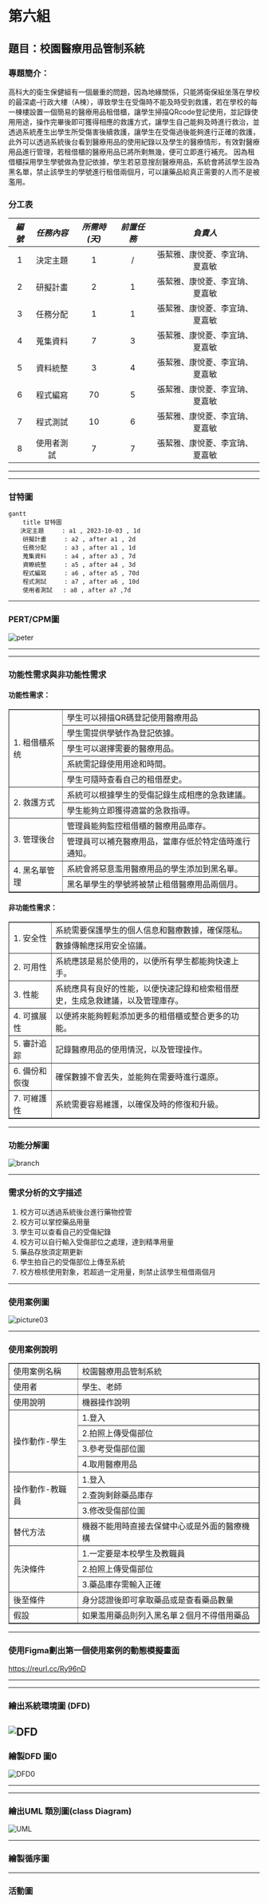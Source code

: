 # 第六組
## 題目：校園醫療用品管制系統
### 專題簡介：
高科大的衛生保健組有一個嚴重的問題，因為地緣關係，只能將衛保組坐落在學校的最深處–行政大樓（A棟），導致學生在受傷時不能及時受到救護，若在學校的每一棟樓設置一個簡易的醫療用品租借櫃，讓學生掃描QRcode登記使用，並記錄使用用途，操作完畢後即可獲得相應的救護方式，讓學生自己能夠及時進行救治，並透過系統產生出學生所受傷害後續救護，讓學生在受傷過後能夠進行正確的救護，此外可以透過系統後台看到醫療用品的使用紀錄以及學生的醫療情形，有效對醫療用品進行管理，若租借櫃的醫療用品已將所剩無幾，便可立即進行補充。
因為租借櫃採用學生學號做為登記依據，學生若惡意搜刮醫療用品，系統會將該學生設為黑名單，禁止該學生的學號進行租借兩個月，可以讓藥品給真正需要的人而不是被濫用。
### 分工表
|  *編號*  |  *任務內容*  |  *所需時(天)*  |  *前置任務*  |  *負責人*  |
| :------: |   :------:  |    :------:   |   :------:  |  :------:  |
|     1    |   決定主題   |       1       |      /      |張絜雅、康悅菱、李宜珃、夏嘉敏|
|     2    |   研擬計畫   |       2       |      1      |張絜雅、康悅菱、李宜珃、夏嘉敏|
|     3    |   任務分配   |       1       |      1      |張絜雅、康悅菱、李宜珃、夏嘉敏|
|     4    |   蒐集資料   |       7       |      3      |張絜雅、康悅菱、李宜珃、夏嘉敏|
|     5    |   資料統整   |       3       |      4      |張絜雅、康悅菱、李宜珃、夏嘉敏|
|     6    |   程式編寫   |       70      |      5      |張絜雅、康悅菱、李宜珃、夏嘉敏|
|     7    |   程式測試   |       10      |      6      |張絜雅、康悅菱、李宜珃、夏嘉敏|
|     8    |  使用者測試  |       7       |      7      |張絜雅、康悅菱、李宜珃、夏嘉敏|

***
***

### 甘特圖
```mermaid
gantt
    title 甘特圖
　　決定主題     : a1 , 2023-10-03 , 1d
    研擬計畫     : a2 , after a1 , 2d
    任務分配     : a3 , after a1 , 1d
    蒐集資料     : a4 , after a3 , 7d
    資瞭統整     : a5 , after a4 , 3d
    程式編寫     : a6 , after a5 , 70d
    程式測試     : a7 , after a6 , 10d
    使用者測試   : a8 , after a7 ,7d
```
---
### PERT/CPM圖 
![peter](NO1.jpg "NO1")

***
***

### 功能性需求與非功能性需求
#### 功能性需求：
<table border="1" >
<tr><td rowspan="5">1. 租借櫃系统</td><td>學生可以掃描QR碼登記使用醫療用品</td></tr> <tr><td>學生需提供學號作為登記依據。</td></tr>  <tr><td>學生可以選擇需要的醫療用品。</td></tr> <tr><td>系統需記錄使用用途和時間。</td></tr> <tr><td>學生可隨時查看自己的租借歷史。</td></tr>
<tr><td rowspan="2">2. 救護方式</td><td>系統可以根據學生的受傷記錄生成相應的急救建議。</td></tr> <tr><td>學生能夠立即獲得適當的急救指導。</td></tr>
<tr><td rowspan="2">3. 管理後台</td><td>管理員能夠監控租借櫃的醫療用品庫存。</td></tr> <tr><td>管理員可以補充醫療用品，當庫存低於特定值時進行通知。</td></tr>
<tr><td rowspan="2">4. 黑名單管理</td><td>系統會將惡意濫用醫療用品的學生添加到黑名單。</td></tr> <tr><td>黑名單學生的學號將被禁止租借醫療用品兩個月。</td></tr>
</table>

#### 非功能性需求：
<table border="1" >
<tr><td rowspan="2">1. 安全性</td><td>系統需要保護學生的個人信息和醫療數據，確保隱私。</td></tr> <tr><td>數據傳輸應採用安全協議。</td></tr>
<tr><td>2. 可用性</td><td>系統應該是易於使用的，以便所有學生都能夠快速上手。</td></tr>
<tr><td>3. 性能</td><td>系統應具有良好的性能，以便快速記錄和檢索租借歷史，生成急救建議，以及管理庫存。</td></tr>
<tr><td>4. 可擴展性</td><td>以便將來能夠輕鬆添加更多的租借櫃或整合更多的功能。</td></tr>
<tr><td>5. 審計追踪</td><td>記錄醫療用品的使用情況，以及管理操作。</td></tr>
<tr><td>6. 備份和恢復</td><td>確保數據不會丟失，並能夠在需要時進行還原。</td></tr>
<tr><td>7. 可維護性</td><td>系統需要容易維護，以確保及時的修復和升級。</td></tr>
</table>

---

### 功能分解圖
![branch](branch.jpg "branch")

---

### 需求分析的文字描述
1. 校方可以透過系統後台進行藥物控管
2. 校方可以掌控藥品用量
3. 學生可以查看自己的受傷紀錄
4. 校方可以自行輸入受傷部位之處理，達到精準用量
5. 藥品存放須定期更新
6. 學生拍自己的受傷部位上傳至系統
7. 校方檢核使用對象，若超過一定用量，則禁止該學生租借兩個月

---

### 使用案例圖
![picture03](picture03.jpg "picture03")

---

### 使用案例說明
<table border="1" >
<tr><td>使用案例名稱</td><td>校園醫療用品管制系統</td></tr>
<tr><td>使用者</td><td>學生、老師</td></tr>
<tr><td>使用說明</td><td>機器操作說明</td></tr>
<tr><td rowspan="4">操作動作-學生</td><td>1.登入</td></tr> <tr><td>2.拍照上傳受傷部位</td></tr>  <tr><td>3.參考受傷部位圖</td></tr>  <tr><td>4.取用醫療用品 </td></tr>
<tr><td rowspan="3">操作動作-教職員</td><td>1.登入</td></tr> <tr><td>2.查詢剩餘藥品庫存</td></tr>  <tr><td>3.修改受傷部位圖</td></tr>
<tr><td>替代方法</td> <td>機器不能用時直接去保健中心或是外面的醫療機構</td></tr>
<tr><td rowspan="3">先決條件</td><td>1.一定要是本校學生及教職員</td></tr> <tr><td>2.拍照上傳受傷部位</td></tr>  <tr><td>3.藥品庫存需輸入正確</td></tr>
<tr><td>後至條件</td> <td>身分認證後即可拿取藥品或是查看藥品數量</td></tr>
<tr><td>假設</td><td>如果濫用藥品則列入黑名單２個月不得借用藥品</td></tr>
</table>

---

### 使用Figma劃出第一個使用案例的動態模擬畫面
<https://reurl.cc/Ry96nD>

***
***

### 繪出系統環境圖 (DFD)
![DFD](DFD.jpg "DFD")
---
### 繪製DFD 圖0 
![DFD0](DFD0.jpg "DFD0")

***
***

### 繪出UML 類別圖(class Diagram)
![UML](HW6.jpg "UML")

---
### 繪製循序圖
---
### 活動圖

